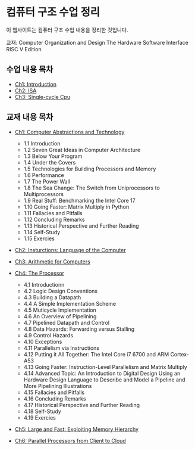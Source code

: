 # 컴퓨터 구조 수업 정리
이 웹사이트는 컴퓨터 구조 수업 내용을 정리한 것입니다.

교재: Computer Organization and Design The Hardware Software Interface RISC V Edition

## 수업 내용 목차
- [Ch1: Introduction](/lecture/ch1.md)
- [Ch2: ISA](/lecture/ch1.md)
- [Ch3: Single-cycle Cpu](/lecture/ch3.md)

## 교재 내용 목차
- [Ch1: Computer Abstractions and Technology](/book/ch1.md)
    - 1.1 Introduction
    - 1.2 Seven Great Ideas in Computer Architecture
    - 1.3 Below Your Program
    - 1.4 Under the Covers
    - 1.5 Technologies for Building Processors and Memory
    - 1.6 Performance
    - 1.7 The Power Wall
    - 1.8 The Sea Change: The Switch from Uniprocessors to Multiprocessors
    - 1.9 Real Stuff: Benchmarking the Intel Core 17
    - 1.10 Going Faster: Matrix Multiply in Python
    - 1.11 Fallacies and Pitfalls
    - 1.12 Concluding Remarks
    - 1.13 Historical Perspective and Further Reading
    - 1.14 Self-Study
    - 1.15 Exercies

- [Ch2: Insturctions: Language of the Computer](/book/ch1.md)

- [Ch3: Arithmetic for Computers](/book/ch3.md)

- [Ch4: The Processor](/book/ch4.md)
    - 4.1 Introductionn
    - 4.2 Logic Design Conventions
    - 4.3 Building a Datapath
    - 4.4 A Simple Implementation Scheme
    - 4.5 Muticycle Implementation
    - 4.6 An Overview of Pipelining
    - 4.7 Pipelined Datapath and Control
    - 4.8 Data Hazards: Forwarding versus Stalling
    - 4.9 Control Hazards
    - 4.10 Exceptions
    - 4.11 Parallelism via Instructions
    - 4.12 Putting it All Together: The Intel Core i7 6700 and ARM Cortex-A53
    - 4.13 Going Faster: Instruction-Level Parallelism and Matrix Multiply
    - 4.14 Advanced Topic: An Introduction to Digital Design Using an Hardware Design Language to Describe and Model a Pipeline and More Pipelining Illustrations
    - 4.15 Fallacies and Pitfalls
    - 4.16 Concluding Remarks
    - 4.17 Historical Perspective and Further Reading
    - 4.18 Self-Study
    - 4.19 Exercies
 
- [Ch5: Large and Fast: Exploiting Memory Hierarchy](/book/ch5.md)

- [Ch6: Parallel Processors from Client to Cloud](/book/ch6.md)
